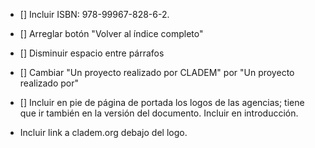 
* [] Incluir ISBN: 978-99967-828-6-2.

* [] Arreglar botón "Volver al índice completo" 

* [] Disminuir espacio entre párrafos

* [] Cambiar "Un proyecto realizado por CLADEM" por "Un proyecto realizado por" 

* [] Incluir en pie de página de portada los logos de las agencias; tiene que ir también en la versión del documento. Incluir en introducción.

* Incluir link a cladem.org debajo del logo.

